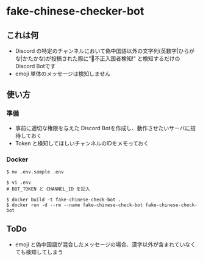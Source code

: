 # fake-chinese-checker-bot

## これは何
- Discord の特定のチャンネルにおいて偽中国語以外の文字列(英数字|ひらがな|かたかな)が投稿された際に"🤖不正入国者検知!" と検知するだけのDiscord Botです
- emoji 単体のメッセージは検知しません

## 使い方
### 準備
- 事前に適切な権限を与えた Discord Botを作成し、動作させたいサーバに招待しておく
- Token と検知してほしいチャンネルのIDをメモっておく

### Docker
```
$ mv .env.sample .env

$ vi .env
# BOT_TOKEN と CHANNEL_ID を記入

$ docker build -t fake-chinese-check-bot .
$ docker run -d --rm --name fake-chinese-check-bot fake-chinese-check-bot 
```

## ToDo
- emoji と偽中国語が混合したメッセージの場合、漢字以外が含まれていなくても検知してしまう